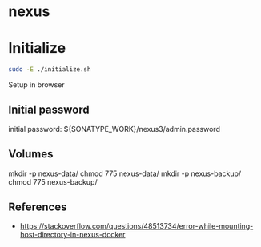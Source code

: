 # nexus

# Initialize

```sh
sudo -E ./initialize.sh
```

Setup in browser

## Initial password

initial password: ${SONATYPE_WORK}/nexus3/admin.password


## Volumes


mkdir -p nexus-data/
chmod 775 nexus-data/
mkdir -p nexus-backup/
chmod 775 nexus-backup/

## References

- https://stackoverflow.com/questions/48513734/error-while-mounting-host-directory-in-nexus-docker
